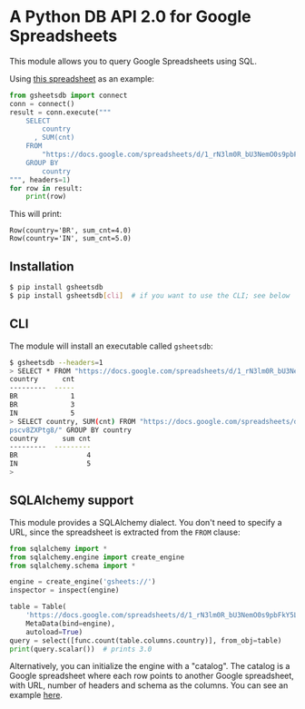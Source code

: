 # A Python DB API 2.0 for Google Spreadsheets #

This module allows you to query Google Spreadsheets using SQL.

Using [this spreadsheet](https://docs.google.com/spreadsheets/d/1_rN3lm0R_bU3NemO0s9pbFkY5LQPcuy1pscv8ZXPtg8/) as an example:

```python
from gsheetsdb import connect
conn = connect()
result = conn.execute("""
    SELECT
        country
      , SUM(cnt)
    FROM
        "https://docs.google.com/spreadsheets/d/1_rN3lm0R_bU3NemO0s9pbFkY5LQPcuy1pscv8ZXPtg8/"
    GROUP BY
        country
""", headers=1)
for row in result:
    print(row)
```

This will print:

```
Row(country='BR', sum_cnt=4.0)
Row(country='IN', sum_cnt=5.0)
```

## Installation ##

```bash
$ pip install gsheetsdb
$ pip install gsheetsdb[cli]  # if you want to use the CLI; see below
```

## CLI ##

The module will install an executable called `gsheetsdb`:

```bash
$ gsheetsdb --headers=1
> SELECT * FROM "https://docs.google.com/spreadsheets/d/1_rN3lm0R_bU3NemO0s9pbFkY5LQPcuy1pscv8ZXPtg8/"
country      cnt
---------  -----
BR             1
BR             3
IN             5
> SELECT country, SUM(cnt) FROM "https://docs.google.com/spreadsheets/d/1_rN3lm0R_bU3NemO0s9pbFkY5LQPcuy1
pscv8ZXPtg8/" GROUP BY country
country      sum cnt
---------  ---------
BR                 4
IN                 5
>
```

## SQLAlchemy support ##

This module provides a SQLAlchemy dialect. You don't need to specify a URL, since the spreadsheet is extracted from the `FROM` clause:

```python
from sqlalchemy import *
from sqlalchemy.engine import create_engine
from sqlalchemy.schema import *

engine = create_engine('gsheets://')
inspector = inspect(engine)

table = Table(
    'https://docs.google.com/spreadsheets/d/1_rN3lm0R_bU3NemO0s9pbFkY5LQPcuy1pscv8ZXPtg8/edit#gid=0',
    MetaData(bind=engine),
    autoload=True)
query = select([func.count(table.columns.country)], from_obj=table)
print(query.scalar())  # prints 3.0
```

Alternatively, you can initialize the engine with a "catalog". The catalog is a Google spreadsheet where each row points to another Google spreadsheet, with URL, number of headers and schema as the columns. You can see an example [here](https://docs.google.com/spreadsheets/d/1AAqVVSpGeyRZyrr4n--fb_IxhLwwKtLbjfu4h6MyyYA/edit#gid=0).
